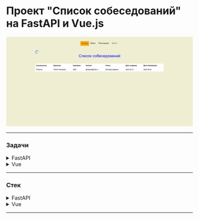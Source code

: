 # Проект "Список собеседований" на FastAPI и Vue.js


![alt text](./frontend/src/assets/readme.png)

---
### Задачи

<details>
  <summary>FastAPI</summary>

  - [x] Создание виртуального окружения
  - [x] Установка библиотек
  - [x] Подключение к базе данных
  - [x] Новое приложение users
  - [x] Создание миграций
  - [x] Функция для хеширования пароля
  - [x] Функция создания jwt токена
  - [x] Установка и подключение celery и redis
  - [ ] Асинхронная функция для верификации пользователя

</details>

<details>
  <summary>Vue</summary>

  - [x] Создание проекта
  - [x] Установка axios
  - [x] Страница регистрации
  - [x] Страница авторизации
  - [x] Главная страница
  - [x] Компонент Header
  - [x] Глобальный компонент Spinner

</details>

---

### Стек

<details>

  <summary>FastAPI</summary>

  - FastAPI
  - PostgreSQL
  - Alembic
  - SQLAlchemy
  - Redis
  - Celery


</details>

<details>
  <summary>Vue</summary>

  - Vue3 (Composition API)
  - Axios
  - Vue-router
  - Pinia
  - Vue-toast-notification
  - Bootstrap

</details>

---